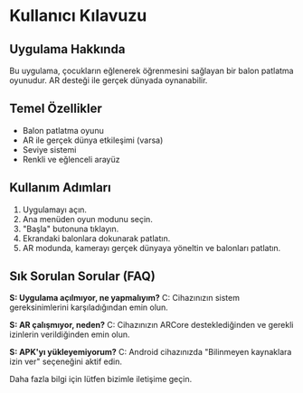 # Kullanıcı Kılavuzu

## Uygulama Hakkında
Bu uygulama, çocukların eğlenerek öğrenmesini sağlayan bir balon patlatma oyunudur. AR desteği ile gerçek dünyada oynanabilir.

## Temel Özellikler
- Balon patlatma oyunu
- AR ile gerçek dünya etkileşimi (varsa)
- Seviye sistemi
- Renkli ve eğlenceli arayüz

## Kullanım Adımları
1. Uygulamayı açın.
2. Ana menüden oyun modunu seçin.
3. "Başla" butonuna tıklayın.
4. Ekrandaki balonlara dokunarak patlatın.
5. AR modunda, kamerayı gerçek dünyaya yöneltin ve balonları patlatın.

## Sık Sorulan Sorular (FAQ)
**S: Uygulama açılmıyor, ne yapmalıyım?**
C: Cihazınızın sistem gereksinimlerini karşıladığından emin olun.

**S: AR çalışmıyor, neden?**
C: Cihazınızın ARCore desteklediğinden ve gerekli izinlerin verildiğinden emin olun.

**S: APK'yı yükleyemiyorum?**
C: Android cihazınızda "Bilinmeyen kaynaklara izin ver" seçeneğini aktif edin.

Daha fazla bilgi için lütfen bizimle iletişime geçin. 